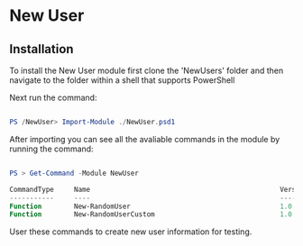 # New User

## Installation

To install the New User module first clone the 'NewUsers' folder and then navigate to the folder within a shell that supports PowerShell

Next run the command:

```PowerShell

PS /NewUser> Import-Module ./NewUser.psd1

```

After importing you can see all the avaliable commands in the module by running the command:

```PowerShell

PS > Get-Command -Module NewUser

CommandType     Name                                               Version    Source
-----------     ----                                               -------    ------
Function        New-RandomUser                                     1.0.0      NewUser
Function        New-RandomUserCustom                               1.0.0      NewUser

```

User these commands to create new user information for testing.